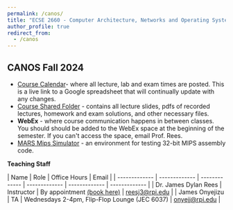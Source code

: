 ```yaml
---
permalink: /canos/
title: "ECSE 2660 - Computer Architecture, Networks and Operating Systems"
author_profile: true
redirect_from: 
  - /canos
---
```



## CANOS Fall 2024

* [Course Calendar](https://docs.google.com/spreadsheets/d/18XcZTk9pK8q6uPsiAWdcZFnP65z0VZrsse55CgEBfU4/edit?usp=sharing)- where all lecture, lab and exam times are posted.  This is a live link to a Google spreadsheet that will continually update with any changes.
* [Course Shared Folder](https://u.pcloud.link/publink/show?code=kZQvoE0Z4sL4bdn2msmN1c9zEUJwWRwytJCk) - contains all lecture slides, pdfs of recorded lectures, homework and exam solutions, and other necessary files.
* **WebEx** - where course communication happens in between classes.  You should should be added to the WebEx space at the beginning of the semester.  If you can't access the space, email Prof. Rees.
* [MARS Mips Simulator](https://courses.missouristate.edu/kenvollmar/mars/download.htm) - an environment for testing 32-bit MIPS assembly code. 

**Teaching Staff**

| Name  | Role | Office Hours | Email |
| ------------- | ------------- | ------------- | ------------- | ------------- | ------------- |
| Dr. James Dylan Rees | Instructor  | By appointment [(book here)](https://calendly.com/reesj3/canos-office-hours) | reesj3@rpi.edu  |
| James Onyejizu | TA | Wednesdays 2-4pm, Flip-Flop Lounge (JEC 6037) | onyejj@rpi.edu | 

